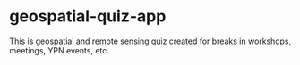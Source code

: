 # geospatial-quiz-app
This is geospatial and remote sensing quiz created for breaks in workshops, meetings, YPN events, etc. 
